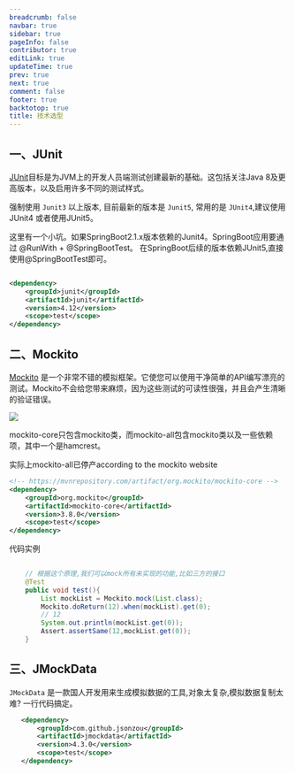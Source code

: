 ```yaml
---
breadcrumb: false
navbar: true
sidebar: true
pageInfo: false
contributor: true
editLink: true
updateTime: true
prev: true
next: true
comment: false
footer: true
backtotop: true
title: 技术选型
---
```


## 一、JUnit


[JUnit](https://junit.org/junit5/)目标是为JVM上的开发人员端测试创建最新的基础。这包括关注Java 8及更高版本，以及启用许多不同的测试样式。

强制使用 `Junit3` 以上版本, 目前最新的版本是 `Junit5`, 常用的是 `JUnit4`,建议使用<Highlight color="#25c2a0">JUnit4</Highlight>
或者使用<Highlight color="#25c2a0">JUnit5</Highlight>。

这里有一个小坑。如果SpringBoot2.1.x版本依赖的Junit4。SpringBoot应用要通过 @RunWith + @SpringBootTest。
在SpringBoot后续的版本依赖JUnit5,直接使用@SpringBootTest即可。

```xml

<dependency>
    <groupId>junit</groupId>
    <artifactId>junit</artifactId>
    <version>4.12</version>
    <scope>test</scope>
</dependency>
```

## 二、Mockito

[Mockito](https://site.mockito.org/) 是一个非常不错的模拟框架。它使您可以使用干净简单的API编写漂亮的测试。Mockito不会给您带来麻烦，因为这些测试的可读性很强，并且会产生清晰的验证错误。

![](https://github.com/mockito/mockito.github.io/raw/master/img/logo%402x.png)


mockito-core只包含mockito类，而mockito-all包含mockito类以及一些依赖项，其中一个是hamcrest。

实际上mockito-all已停产according to the mockito website

```xml
<!-- https://mvnrepository.com/artifact/org.mockito/mockito-core -->
<dependency>
    <groupId>org.mockito</groupId>
    <artifactId>mockito-core</artifactId>
    <version>3.8.0</version>
    <scope>test</scope>
</dependency>
```

代码实例
```java 
    
    // 根据这个原理,我们可以mock所有未实现的功能,比如三方的接口
    @Test
    public void test(){
        List mockList = Mockito.mock(List.class);
        Mockito.doReturn(12).when(mockList).get(0);
        // 12
        System.out.println(mockList.get(0));
        Assert.assertSame(12,mockList.get(0));
    }
```

## 三、JMockData

`JMockData` 是一款国人开发用来生成模拟数据的工具,对象太复杂,模拟数据复制太难? 一行代码搞定。

```xml 
   <dependency>
       <groupId>com.github.jsonzou</groupId>
       <artifactId>jmockdata</artifactId>
       <version>4.3.0</version>
       <scope>test</scope>
   </dependency>
```
